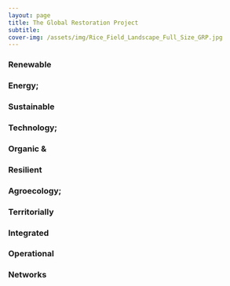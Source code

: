 ```yaml
---
layout: page
title: The Global Restoration Project
subtitle:
cover-img: /assets/img/Rice_Field_Landscape_Full_Size_GRP.jpg
---
```



### Renewable

### Energy; 

### Sustainable 

### Technology;

### Organic & 

### Resilient

### Agroecology;

### Territorially

### Integrated

### Operational

### Networks
